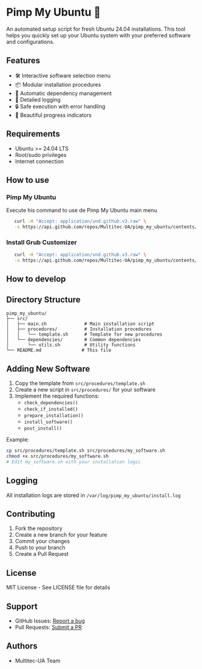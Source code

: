 # Pimp My Ubuntu 🚀

An automated setup script for fresh Ubuntu 24.04 installations. This tool helps you quickly set up your Ubuntu system with your preferred software and configurations.

## Features

- 🛠️ Interactive software selection menu
- 📦 Modular installation procedures
- 🔄 Automatic dependency management
- 📝 Detailed logging
- 🔒 Safe execution with error handling
- 🎨 Beautiful progress indicators

## Requirements

- Ubuntu >= 24.04 LTS
- Root/sudo privileges
- Internet connection

## How to use

### Pimp My Ubuntu
Execute his command to use de Pimp My Ubuntu main menu

```bash
   curl -H "Accept: application/vnd.github.v3.raw" \
   -s https://api.github.com/repos/Multitec-UA/pimp_my_ubuntu/contents/src/main.sh | bash
```

### Install Grub Customizer

```bash
   curl -H "Accept: application/vnd.github.v3.raw" \
   -s https://api.github.com/repos/Multitec-UA/pimp_my_ubuntu/contents/src/procedures/install_grub_customizer/install_grub_customizer.sh | bash
```


## How to develop

## Directory Structure

```
pimp_my_ubuntu/
├── src/
│   ├── main.sh              # Main installation script
│   ├── procedures/          # Installation procedures
│   │   └── template.sh      # Template for new procedures
│   └── dependencies/        # Common dependencies
│       └── utils.sh         # Utility functions
└── README.md               # This file
```

## Adding New Software

1. Copy the template from `src/procedures/template.sh`
2. Create a new script in `src/procedures/` for your software
3. Implement the required functions:
   - `check_dependencies()`
   - `check_if_installed()`
   - `prepare_installation()`
   - `install_software()`
   - `post_install()`

Example:
```bash
cp src/procedures/template.sh src/procedures/my_software.sh
chmod +x src/procedures/my_software.sh
# Edit my_software.sh with your installation logic
```

## Logging

All installation logs are stored in `/var/log/pimp_my_ubuntu/install.log`

## Contributing

1. Fork the repository
2. Create a new branch for your feature
3. Commit your changes
4. Push to your branch
5. Create a Pull Request

## License

MIT License - See LICENSE file for details

## Support

- GitHub Issues: [Report a bug](https://github.com/Multitec-UA/pimp_my_ubuntu/issues)
- Pull Requests: [Submit a PR](https://github.com/Multitec-UA/pimp_my_ubuntu/pulls)

## Authors

- Multitec-UA Team
